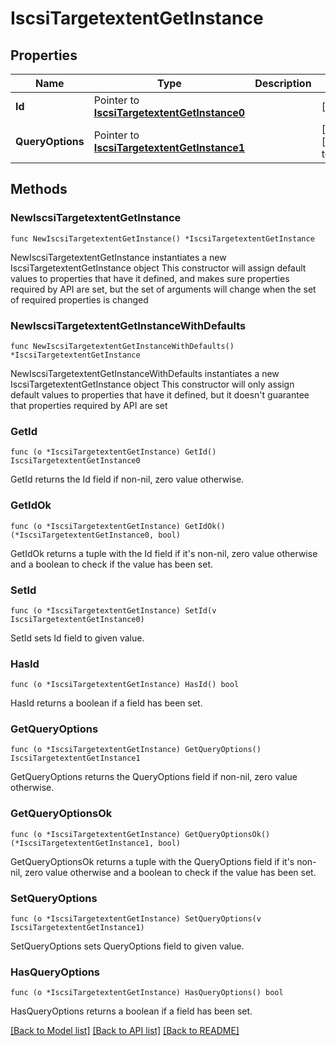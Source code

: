 # IscsiTargetextentGetInstance

## Properties

Name | Type | Description | Notes
------------ | ------------- | ------------- | -------------
**Id** | Pointer to [**IscsiTargetextentGetInstance0**](IscsiTargetextentGetInstance0.md) |  | [optional] 
**QueryOptions** | Pointer to [**IscsiTargetextentGetInstance1**](IscsiTargetextentGetInstance1.md) |  | [optional] [default to {}]

## Methods

### NewIscsiTargetextentGetInstance

`func NewIscsiTargetextentGetInstance() *IscsiTargetextentGetInstance`

NewIscsiTargetextentGetInstance instantiates a new IscsiTargetextentGetInstance object
This constructor will assign default values to properties that have it defined,
and makes sure properties required by API are set, but the set of arguments
will change when the set of required properties is changed

### NewIscsiTargetextentGetInstanceWithDefaults

`func NewIscsiTargetextentGetInstanceWithDefaults() *IscsiTargetextentGetInstance`

NewIscsiTargetextentGetInstanceWithDefaults instantiates a new IscsiTargetextentGetInstance object
This constructor will only assign default values to properties that have it defined,
but it doesn't guarantee that properties required by API are set

### GetId

`func (o *IscsiTargetextentGetInstance) GetId() IscsiTargetextentGetInstance0`

GetId returns the Id field if non-nil, zero value otherwise.

### GetIdOk

`func (o *IscsiTargetextentGetInstance) GetIdOk() (*IscsiTargetextentGetInstance0, bool)`

GetIdOk returns a tuple with the Id field if it's non-nil, zero value otherwise
and a boolean to check if the value has been set.

### SetId

`func (o *IscsiTargetextentGetInstance) SetId(v IscsiTargetextentGetInstance0)`

SetId sets Id field to given value.

### HasId

`func (o *IscsiTargetextentGetInstance) HasId() bool`

HasId returns a boolean if a field has been set.

### GetQueryOptions

`func (o *IscsiTargetextentGetInstance) GetQueryOptions() IscsiTargetextentGetInstance1`

GetQueryOptions returns the QueryOptions field if non-nil, zero value otherwise.

### GetQueryOptionsOk

`func (o *IscsiTargetextentGetInstance) GetQueryOptionsOk() (*IscsiTargetextentGetInstance1, bool)`

GetQueryOptionsOk returns a tuple with the QueryOptions field if it's non-nil, zero value otherwise
and a boolean to check if the value has been set.

### SetQueryOptions

`func (o *IscsiTargetextentGetInstance) SetQueryOptions(v IscsiTargetextentGetInstance1)`

SetQueryOptions sets QueryOptions field to given value.

### HasQueryOptions

`func (o *IscsiTargetextentGetInstance) HasQueryOptions() bool`

HasQueryOptions returns a boolean if a field has been set.


[[Back to Model list]](../README.md#documentation-for-models) [[Back to API list]](../README.md#documentation-for-api-endpoints) [[Back to README]](../README.md)


